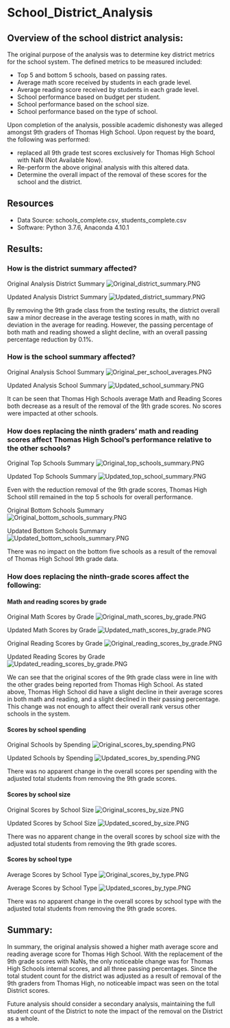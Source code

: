 # School_District_Analysis

## Overview of the school district analysis: 
The original purpose of the analysis was to determine key district metrics for the school system.  The defined metrics to be measured included:
- Top 5 and bottom 5 schools, based on passing rates.
- Average math score received by students in each grade level.
- Average reading score received by students in each grade level.
- School performance based on budget per student.
- School performance based on the school size.
- School performance based on the type of school.
    
Upon completion of the analysis, possible academic dishonesty was alleged amongst 9th graders of Thomas High School.  Upon request by the board, 
the following was performed:
- replaced all 9th grade test scores exclusively for Thomas High School with NaN (Not Available Now).
- Re-perform the above original analysis with this altered data.
- Determine the overall impact of the removal of these scores for the school and the district.

## Resources
- Data Source: schools_complete.csv, students_complete.csv
- Software: Python 3.7.6, Anaconda 4.10.1

## Results: 
### How is the district summary affected?
Original Analysis District Summary
![Original_district_summary.PNG](https://github.com/nseddon/School_District_Analysis/blob/main/Resources/README%20examples/Original_district_summary.PNG)

Updated Analysis District Summary
![Updated_district_summary.PNG](https://github.com/nseddon/School_District_Analysis/blob/main/Resources/README%20examples/Updated_district_summary.PNG)

By removing the 9th grade class from the testing results, the district overall saw a minor decrease in the average testing scores in math, with no deviation in the average for reading.  However, the passing percentage of both math and reading showed a slight decline, with an overall passing percentage reduction by 0.1%.

### How is the school summary affected?
Original Analysis School Summary
![Original_per_school_averages.PNG](https://github.com/nseddon/School_District_Analysis/blob/main/Resources/README%20examples/Original_per_school_averages.PNG)

Updated Analysis School Summary
![Updated_school_summary.PNG](https://github.com/nseddon/School_District_Analysis/blob/main/Resources/README%20examples/Updated_school_summary.PNG)

It can be seen that Thomas High Schools average Math and Reading Scores both decrease as a result of the removal of the 9th grade scores.  No scores were impacted at other schools.

### How does replacing the ninth graders’ math and reading scores affect Thomas High School’s performance relative to the other schools?
Original Top Schools Summary
![Original_top_schools_summary.PNG](https://github.com/nseddon/School_District_Analysis/blob/main/Resources/README%20examples/Original_top_schools_summary.PNG)

Updated Top Schools Summary
![Updated_top_school_summary.PNG](https://github.com/nseddon/School_District_Analysis/blob/main/Resources/README%20examples/Updated_top_school_summary.PNG)

Even with the reduction removal of the 9th grade scores, Thomas High School still remained in the top 5 schools for overall performance.

Original Bottom Schools Summary
![Original_bottom_schools_summary.PNG](https://github.com/nseddon/School_District_Analysis/blob/main/Resources/README%20examples/Original_bottom_schools_summary.PNG)

Updated Bottom Schools Summary
![Updated_bottom_schools_summary.PNG](https://github.com/nseddon/School_District_Analysis/blob/main/Resources/README%20examples/Updated_bottom_schools_summary.PNG)

There was no impact on the bottom five schools as a result of the removal of Thomas High School 9th grade data.


### How does replacing the ninth-grade scores affect the following:
#### Math and reading scores by grade
Original Math Scores by Grade
![Original_math_scores_by_grade.PNG](https://github.com/nseddon/School_District_Analysis/blob/main/Resources/README%20examples/Original_math_scores_by_grade.PNG)

Updated Math Scores by Grade
![Updated_math_scores_by_grade.PNG](https://github.com/nseddon/School_District_Analysis/blob/main/Resources/README%20examples/Updated_math_scores_by_grade.PNG)

Original Reading Scores by Grade
![Original_reading_scores_by_grade.PNG](https://github.com/nseddon/School_District_Analysis/blob/main/Resources/README%20examples/Original_reading_scores_by_grade.PNG)

Updated Reading Scores by Grade
![Updated_reading_scores_by_grade.PNG](https://github.com/nseddon/School_District_Analysis/blob/main/Resources/README%20examples/Updated_reading_scores_by_grade.PNG)

We can see that the original scores of the 9th grade class were in line with the other grades being reported from Thomas High School.  As stated above, Thomas High School did have a slight decline in their average scores in both math and reading, and a slight declined in their passing percentage.  This change was not enough to affect their overall rank versus other schools in the system.

#### Scores by school spending
Original Schools by Spending
![Original_scores_by_spending.PNG](https://github.com/nseddon/School_District_Analysis/blob/main/Resources/README%20examples/Original_scores_by_spending.PNG)

Updated Schools by Spending
![Updated_scores_by_spending.PNG](https://github.com/nseddon/School_District_Analysis/blob/main/Resources/README%20examples/Updated_scores_by_spending.PNG)

There was no apparent change in the overall scores per spending with the adjusted total students from removing the 9th grade scores.

#### Scores by school size
Original Scores by School Size
![Original_scores_by_size.PNG](https://github.com/nseddon/School_District_Analysis/blob/main/Resources/README%20examples/Original_scores_by_size.PNG)

Updated Scores by School Size
![Updated_scored_by_size.PNG](https://github.com/nseddon/School_District_Analysis/blob/main/Resources/README%20examples/Updated_scored_by_size.PNG)

There was no apparent change in the overall scores by school size with the adjusted total students from removing the 9th grade scores.

#### Scores by school type
Average Scores by School Type
![Original_scores_by_type.PNG](https://github.com/nseddon/School_District_Analysis/blob/main/Resources/README%20examples/Original_scores_by_type.PNG)

Average Scores by School Type
![Updated_scores_by_type.PNG](https://github.com/nseddon/School_District_Analysis/blob/main/Resources/README%20examples/Updated_scores_by_type.PNG)

There was no apparent change in the overall scores by school type with the adjusted total students from removing the 9th grade scores.

## Summary: 
In summary, the original analysis showed a higher math average score and reading average score for Thomas High School.  With the replacement of the 9th grade scores with NaNs, the only noticeable change was for Thomas High Schools internal scores, and all three passing percentages.  Since the total student count for the district was adjusted as a result of removal of the 9th graders from Thomas High, no noticeable impact was seen on the total District scores.

Future analysis should consider a secondary analysis, maintaining the full student count of the District to note the impact of the removal on the District as a whole.
